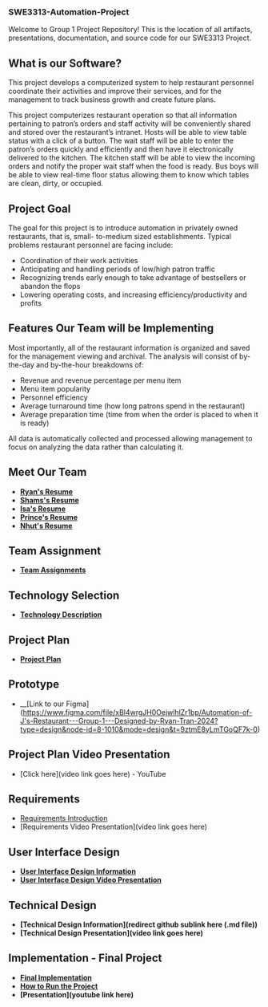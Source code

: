 ### SWE3313-Automation-Project

Welcome to Group 1 Project Repository! This is the location of all artifacts, presentations, documentation, and source code for our SWE3313 Project.

## What is our Software?
This project develops a computerized system to help restaurant personnel coordinate their
activities and improve their services, and for the management to track business growth and create
future plans.

This project computerizes restaurant operation so that all information pertaining to patron’s
orders and staff activity will be conveniently shared and stored over the restaurant’s intranet.
Hosts will be able to view table status with a click of a button. The wait staff will be able to enter
the patron’s orders quickly and efficiently and then have it electronically delivered to the
kitchen. The kitchen staff will be able to view the incoming orders and notify the proper wait
staff when the food is ready. Bus boys will be able to view real-time floor status allowing them
to know which tables are clean, dirty, or occupied.

## Project Goal
The goal for this project is to introduce automation in privately owned restaurants, that is, small-
to-medium sized establishments. Typical problems restaurant personnel are facing include:
* Coordination of their work activities
* Anticipating and handling periods of low/high patron traffic
* Recognizing trends early enough to take advantage of bestsellers or abandon the flops
* Lowering operating costs, and increasing efficiency/productivity and profits

## Features Our Team will be Implementing
Most importantly, all of the restaurant information is organized and saved for the management
viewing and archival. The analysis will consist of by-the-day and by-the-hour breakdowns of:
* Revenue and revenue percentage per menu item
* Menu item popularity
* Personnel efficiency
* Average turnaround time (how long patrons spend in the restaurant)
* Average preparation time (time from when the order is placed to when it is ready)
  
All data is automatically collected and processed allowing management to focus on analyzing the
data rather than calculating it.

## Meet Our Team
* __[Ryan's Resume](https://github.com/RyanTren/SWE3313-Automation-Project/blob/main/Team%20Resumes/ryansresume.md)__ 
* __[Shams's Resume](https://github.com/RyanTren/SWE3313-Automation-Project/blob/35f3e3b450360a8aa1f20401adbbe4e6f7219027/Team%20Resumes/shams-resume.pdf)__
* __[Isa's Resume](https://github.com/RyanTren/SWE3313-Automation-Project/blob/main/Team%20Resumes/isasresume.md)__
* __[Prince's Resume](https://github.com/RyanTren/SWE3313-Automation-Project/blob/main/Team%20Resumes/Prince%20Duepa.pdf)__
* __[Nhut's Resume](https://github.com/RyanTren/SWE3313-Automation-Project/blob/main/Team%20Resumes/nhutsresume.md)__

## Team Assignment
* __[Team Assignments](https://github.com/RyanTren/SWE3313-Automation-Project/blob/main/Team%20Assignment/Roles)__
## Technology Selection
* __[Technology Description](https://github.com/RyanTren/SWE3313-Automation-Project/blob/bd584f292441e99e6af4da357fffd845f8a48d3c/javafx/techdescription.md)__
## Project Plan
* __[Project Plan](https://github.com/RyanTren/SWE3313-Automation-Project/blob/main/Project%20Plan/Intro%20to%20SWE%20Project.pdf)__ 

## Prototype
* __[Link to our Figma] (https://www.figma.com/file/xBl4wrgJH0OejwlhlZr1bp/Automation-of-J's-Restaurant---Group-1---Designed-by-Ryan-Tran-2024?type=design&node-id=8-1010&mode=design&t=9ztmE8yLmTGoQF7k-0)

## Project Plan Video Presentation
 * [Click here](video link goes here) - YouTube

## Requirements 
* [Requirements Introduction](https://github.com/RyanTren/SWE3313-Automation-Project/blob/fmxl-test/Requirements/Intro%20to%20SWE%20Requirements%20Doc.pdf)
* [Requirements Video Presentation](video link goes here)

## User Interface Design
* __[User Interface Design Information](https://github.com/RyanTren/SWE3313-Automation-Project/blob/fmxl-test/Prototype/SWE3313%20-%20Group_1_Prototype_1.pdf)__
* __[User Interface Design Video Presentation](https://www.youtube.com/watch?v=UaUEt51wqsY&feature=youtu.be)__

## Technical Design
* __[Technical Design Information](redirect github sublink here (.md file))__
* __[Technical Design Presentation](video link goes here)__

## Implementation - Final Project
* __[Final Implementation](https://github.com/RyanTren/SWE3313-Automation-Project/tree/fmxl-test)__
* __[How to Run the Project](https://github.com/RyanTren/SWE3313-Automation-Project/blob/fmxl-test/javafx/setup.md)__
* __[Presentation](youtube link here)__
